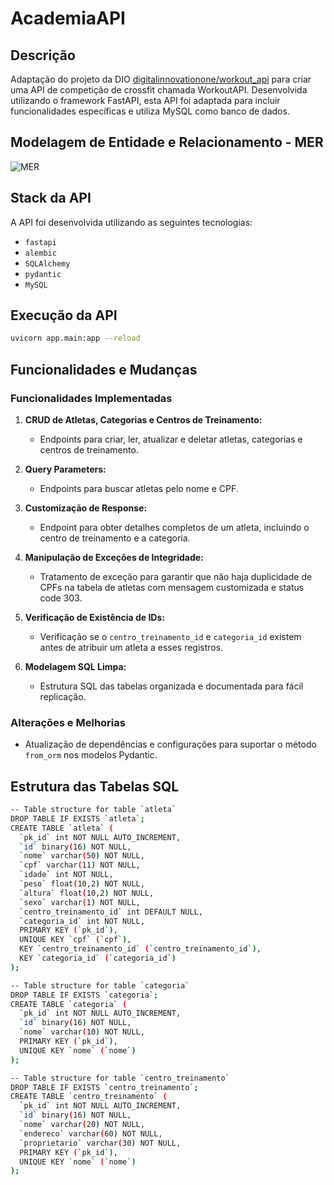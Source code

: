 # AcademiaAPI

## Descrição

Adaptação do projeto da DIO [digitalinnovationone/workout_api](https://github.com/digitalinnovationone/workout_api) para criar uma API de competição de crossfit chamada WorkoutAPI. Desenvolvida utilizando o framework FastAPI, esta API foi adaptada para incluir funcionalidades específicas e utiliza MySQL como banco de dados.

## Modelagem de Entidade e Relacionamento - MER

![MER](/mer.jpg "Modelagem de entidade e relacionamento")

## Stack da API

A API foi desenvolvida utilizando as seguintes tecnologias:

- `fastapi`
- `alembic`
- `SQLAlchemy`
- `pydantic`
- `MySQL`

## Execução da API
````bash
uvicorn app.main:app --reload
````

## Funcionalidades e Mudanças

### Funcionalidades Implementadas

1.  **CRUD de Atletas, Categorias e Centros de Treinamento:**
    
    -   Endpoints para criar, ler, atualizar e deletar atletas, categorias e centros de treinamento.
2.  **Query Parameters:**
    
    -   Endpoints para buscar atletas pelo nome e CPF.
3.  **Customização de Response:**
    
    -   Endpoint para obter detalhes completos de um atleta, incluindo o centro de treinamento e a categoria.
4.  **Manipulação de Exceções de Integridade:**
    
    -   Tratamento de exceção para garantir que não haja duplicidade de CPFs na tabela de atletas com mensagem customizada e status code 303.
5.  **Verificação de Existência de IDs:**
    
    -   Verificação se o `centro_treinamento_id` e `categoria_id` existem antes de atribuir um atleta a esses registros.
6.  **Modelagem SQL Limpa:**
    
    -   Estrutura SQL das tabelas organizada e documentada para fácil replicação.

### Alterações e Melhorias

-   Atualização de dependências e configurações para suportar o método `from_orm` nos modelos Pydantic.

## Estrutura das Tabelas SQL

```bash
-- Table structure for table `atleta`
DROP TABLE IF EXISTS `atleta`;
CREATE TABLE `atleta` (
  `pk_id` int NOT NULL AUTO_INCREMENT,
  `id` binary(16) NOT NULL,
  `nome` varchar(50) NOT NULL,
  `cpf` varchar(11) NOT NULL,
  `idade` int NOT NULL,
  `peso` float(10,2) NOT NULL,
  `altura` float(10,2) NOT NULL,
  `sexo` varchar(1) NOT NULL,
  `centro_treinamento_id` int DEFAULT NULL,
  `categoria_id` int NOT NULL,
  PRIMARY KEY (`pk_id`),
  UNIQUE KEY `cpf` (`cpf`),
  KEY `centro_treinamento_id` (`centro_treinamento_id`),
  KEY `categoria_id` (`categoria_id`)
);

-- Table structure for table `categoria`
DROP TABLE IF EXISTS `categoria`;
CREATE TABLE `categoria` (
  `pk_id` int NOT NULL AUTO_INCREMENT,
  `id` binary(16) NOT NULL,
  `nome` varchar(10) NOT NULL,
  PRIMARY KEY (`pk_id`),
  UNIQUE KEY `nome` (`nome`)
);

-- Table structure for table `centro_treinamento`
DROP TABLE IF EXISTS `centro_treinamento`;
CREATE TABLE `centro_treinamento` (
  `pk_id` int NOT NULL AUTO_INCREMENT,
  `id` binary(16) NOT NULL,
  `nome` varchar(20) NOT NULL,
  `endereco` varchar(60) NOT NULL,
  `proprietario` varchar(30) NOT NULL,
  PRIMARY KEY (`pk_id`),
  UNIQUE KEY `nome` (`nome`)
);
```




